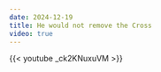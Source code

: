 ```yaml
---
date: 2024-12-19
title: He would not remove the Cross
video: true
---
```



{{< youtube _ck2KNuxuVM >}}
